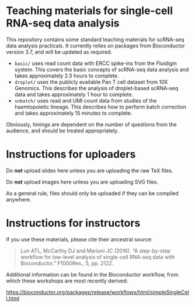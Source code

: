 # Teaching materials for single-cell RNA-seq data analysis

This repository contains some standard teaching materials for scRNA-seq data analysis practicals.
It currently relies on packages from Bioconductor version 3.7, and will be updated as required.

- `basic/` uses read count data with ERCC spike-ins from the Fluidigm system.
This covers the basic concepts of scRNA-seq data analysis and takes approximately 2.5 hours to complete.
- `droplet/` uses the publicly available Pan T cell dataset from 10X Genomics.
This describes the analysis of droplet-based scRNA-seq data and takes approximately 1 hour to complete.
- `unbatch/` uses read and UMI count data from studies of the haemtopoietic lineage.
This describes how to perform batch correction and takes approximately 15 minutes to complete.

Obviously, timings are dependent on the number of questions from the audience, and should be treated appropriately.

# Instructions for uploaders

Do **not** upload slides here unless you are uploading the raw TeX files. 

Do **not** upload images here unless you are uploading SVG files.

As a general rule, files should only be uploaded if they can be compiled anywhere.

# Instructions for instructors

If you use these materials, please cite their ancestral source:

> Lun ATL, McCarthy DJ and Marioni JC (2016). “A step-by-step workflow for low-level analysis of single-cell RNA-seq data with Bioconductor.” F1000Res., 5, pp. 2122.

Additional information can be found in the Bioconductor workflow, from which these workshops are most recently derived:

https://bioconductor.org/packages/release/workflows/html/simpleSingleCell.html

